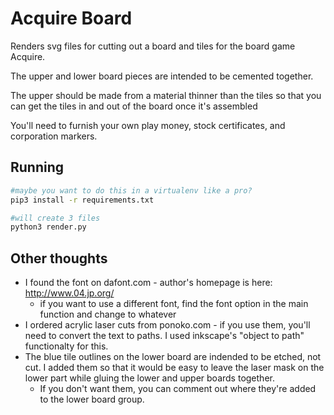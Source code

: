 # Acquire Board
Renders svg files for cutting out a board and tiles for the board game Acquire.

The upper and lower board pieces are intended to be cemented together.

The upper should be made from a material thinner than the tiles so that you can get the tiles in and out of the board once it's assembled

You'll need to furnish your own play money, stock certificates, and corporation markers.

## Running

```sh
#maybe you want to do this in a virtualenv like a pro?
pip3 install -r requirements.txt

#will create 3 files
python3 render.py
```

## Other thoughts
- I found the font on dafont.com - author's homepage is here: http://www.04.jp.org/
    - if you want to use a different font, find the font option in the main function and change to whatever
- I ordered acrylic laser cuts from ponoko.com - if you use them, you'll need to convert the text to paths.  I used inkscape's "object to path" functionalty for this.
- The blue tile outlines on the lower board are indended to be etched, not cut.  I added them so that it would be easy to leave the laser mask on the lower part while gluing the lower and upper boards together.
    - If you don't want them, you can comment out where they're added to the lower board group.
